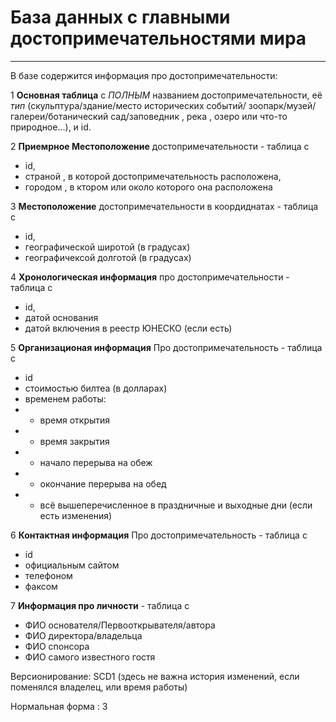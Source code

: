 # База данных с главными достопримечательностями мира

---

В базе содержится информация про достопримечательности:

1 __Основная таблица__ с *ПОЛНЫМ* названием достопримечательности, её *тип* (скульптура/здание/место исторических событий/ зоопарк/музей/галереи/ботанический сад/заповедник , река , озеро или что-то природное...), и id.

2 __Приемрное Местоположение__ достопримечательности - таблица с

* id,
* страной , в которой достопримечательность расположена, 
* городом , в ктором или около которого она расположена 


3 __Местоположение__ достопримечательности в коордиднатах - таблица с

* id,
* географической широтой (в градусах)
* географичексой долготой (в градусах)


4 __Хронологическая информация__ про достопримечательности  - таблица с

* id,
* датой основания
* датой включения в реестр ЮНЕСКО (если есть)


5 __Организационая информация__ Про достопримечательность - таблица с 

* id 
* стоимостью билтеа (в долларах)
* временем работы:
* * время открытия
* * время закрытия
* * начало перерыва на обеж
* * окончание перерыва на обед
* * всё вышеперечисленное в праздничные и выходные дни (если есть изменения)

6 __Контактная информация__ Про достопримечательность - таблица с 

* id
* официальным сайтом
* телефоном
* факсом

7 __Информация про личности__ - таблица с

* ФИО основателя/Первооткрывателя/автора
* ФИО директора/владельца
* ФИО спонсора
* ФИО самого известного гостя

Версионирование: SCD1 (здесь не важна история изменений, если поменялся владелец, или время работы)

Нормальная форма : 3
